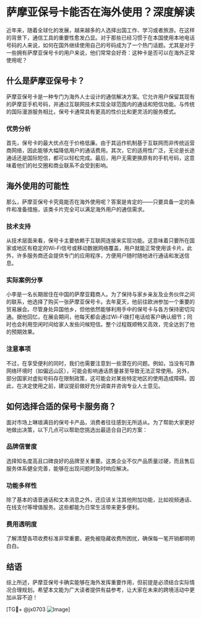 # 萨摩亚保号卡能否在海外使用？深度解读

近年来，随着全球化的发展，越来越多的人选择出国工作、学习或者旅游。在这样的背景下，通信工具的重要性愈发凸显。对于那些已经习惯于在本国使用本地电话号码的人来说，如何在国外继续使用自己的号码成为了一个热门话题。尤其是对于一些拥有萨摩亚保号卡的用户来说，他们常常会好奇：这种卡是否可以在海外正常使用呢？

## 什么是萨摩亚保号卡？

萨摩亚保号卡是一种专门为海外人士设计的通信解决方案。它允许用户保留其现有的萨摩亚手机号码，并通过互联网技术实现全球范围内的通话和短信功能。与传统的国际漫游服务相比，保号卡通常具有更高的性价比和更灵活的服务模式。

### 优势分析
首先，保号卡的最大优点在于价格低廉。由于其运作机制基于互联网而非传统运营商网络，因此能够大幅降低用户的通话费用。其次，它的适用性广泛，无论是长途通话还是国际短信，都可以轻松完成。最后，用户无需更换原有的手机号码，这意味着他们的社交圈和商业联系不会受到影响。

## 海外使用的可能性

那么，萨摩亚保号卡究竟能否在海外使用呢？答案是肯定的——只要具备一定的条件和准备措施，该类卡片完全可以满足海外用户的通信需求。

### 技术支持
从技术层面来看，保号卡主要依赖于互联网连接来实现功能。这意味着只要所在国家或地区有稳定的Wi-Fi信号或移动数据网络覆盖，用户就能正常使用该卡片。此外，许多服务商还会提供专门的应用程序，方便用户随时随地进行通话和发送信息。

### 实际案例分享
小李是一名长期居住在中国的萨摩亚籍商人。为了保持与家乡亲友及业务伙伴之间的联系，他选择了购买一张萨摩亚保号卡。去年夏天，他前往欧洲参加一个重要的贸易展会。尽管身处异国他乡，但他依然能够利用手中的保号卡与各方保持密切沟通。据他回忆，在展会期间，他每天都会通过Wi-Fi拨打电话给客户确认细节；同时也会利用空闲时间给家人发些问候短信。整个过程既顺畅又高效，完全达到了他的预期效果。

### 注意事项
不过，在享受便利的同时，我们也需要注意到一些潜在的问题。例如，当没有可靠网络环境时（如偏远山区），可能会影响通话质量甚至导致无法正常使用。另外，部分国家对虚拟号码存在限制政策，这可能会对某些特定地区的使用造成障碍。因此，在决定使用之前，建议提前做好充分调查并咨询专业人士意见。

## 如何选择合适的保号卡服务商？

面对市场上琳琅满目的保号卡产品，消费者往往感到无所适从。为了帮助大家更好地做出决策，以下几点可以帮助您挑选出最适合自己的方案：

### 品牌信誉度
选择知名度高且口碑良好的品牌至关重要。这类企业不仅产品质量过硬，而且售后服务体系健全完善，能够在出现问题时及时响应解决。
  
### 功能多样性
除了基本的语音通话和文本消息之外，还应该关注其他附加功能，比如视频通话、在线支付等增值服务。这些都能为日常生活带来更多便利。

### 费用透明度
了解清楚各项收费标准非常重要。避免被隐藏收费所困扰，确保每一笔开销都明明白白。

## 结语

综上所述，萨摩亚保号卡确实能够在海外发挥重要作用，但前提是必须结合实际情况合理规划。希望本文能为广大读者提供有益参考，让大家在未来的跨境活动中更加从容不迫！

[TG💪+ @jx0703 ![Image](https://github.com/user-attachments/assets/dbca1d08-cadb-493c-b0ec-ad6f7a83f270)]